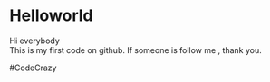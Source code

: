 # Helloworld

Hi  everybody<br />
  This is my  first code on github.  If someone is follow me , thank you.
  
#CodeCrazy
